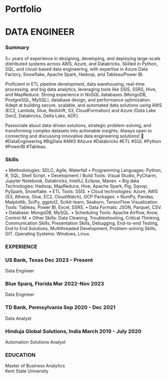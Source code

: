 # Portfolio
# DATA ENGINEER

### Summary

5+ years of experience in designing, developing, and deploying large-scale distributed systems across AWS, Azure, and Databricks. Skilled in Python, SQL, and cloud-based data engineering, with expertise in Azure Data Factory, Snowflake, Apache Spark, Hadoop, and Tableau/Power BI.

Proficient in ETL pipeline development, data warehousing, real-time processing, and big data analytics, leveraging tools like SSIS, SSRS, Hive, and MapReduce. Strong experience in NoSQL databases (MongoDB, PostgreSQL, MySQL), database design, and performance optimization. Adept at building secure, scalable, and automated data solutions using AWS (EC2, Lambda, Glue, Redshift, S3, CloudFormation) and Azure (Data Lake Gen2, Databricks, Delta Lake, ADF).

Passionate about data-driven solutions, strategic problem-solving, and transforming complex datasets into actionable insights. Always open to connecting and discussing innovative data engineering solutions! 🚀 #DataEngineering #BigData #AWS #Azure #Databricks #ETL #SQL #Python #PowerBI #Tableau.

### Skills
•	Methodologies: SDLC, Agile, Waterfall
•	Programming Languages: Python, R, SQL, Shell Script.
•	Development / Build Tools: Visual Studio, PyCharm, Jupyter Notebook, Databricks, IntelliJ, Eclipse, Maven.
•	Big data Technologies: Hadoop, MapReduce, Hive, Apache Spark, Pig, Sqoop, PySpark, Snowflake.
•	ETL Tools: SSIS.
•	Cloud technologies: Azure, AWS (S3, Athena, Glue, EC2, CloudWatch), GCP Packages:
•	NumPy, Pandas, Matplotlib, SciPy, ggplot2, Scikit-learn, Seaborn, TensorFlow Visualization Tools: Tableau, Power BI, Excel, SSRS.
•	Data Formats: JSON, Parquet, CSV.
•	Database: MongoDB, MySQL.
•	Scheduling Tools: Apache Airflow, Arow, Control-M.
•	Other Skills: Data Cleaning, Troubleshooting, Critical Thinking, Communication Skills, Presentation Skills, Debugging, End-to-end Testing, End to End Solutions, Multithreaded Development, Problem-solving Skills, GIT. Operating Systems: Windows, Linux.

### EXPERIENCE

### US Bank, Texas                                                                                                            Dec 2023 – Present
Data Engineer

###  Blue Sparq, Florida                                                                                                    Mar 2022-Nov 2023 
Data Engineer

### TD Bank, Pennsylvania                                                                                            Sep 2020 - Dec 2021
Data Analyst

### Hinduja Global Solutions, India                                                                         March 2019 - July 2020
Automation Solutions Analyst

### EDUCATION
Master of Business Analytics                                                                              
Kent State University

